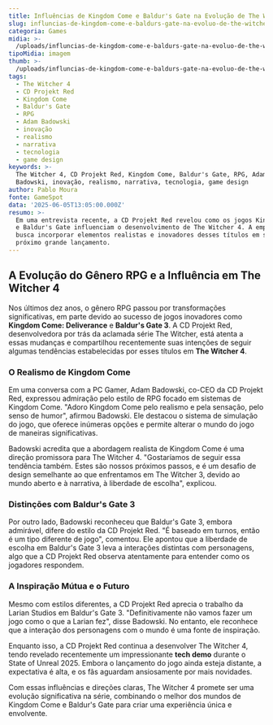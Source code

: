 ```yaml
---
title: Influências de Kingdom Come e Baldur's Gate na Evolução de The Witcher 4
slug: influncias-de-kingdom-come-e-baldurs-gate-na-evoluo-de-the-witcher-4
categoria: Games
midia: >-
  /uploads/influncias-de-kingdom-come-e-baldurs-gate-na-evoluo-de-the-witcher-4-thumb.jpg
tipoMidia: imagem
thumb: >-
  /uploads/influncias-de-kingdom-come-e-baldurs-gate-na-evoluo-de-the-witcher-4-thumb.jpg
tags:
  - The Witcher 4
  - CD Projekt Red
  - Kingdom Come
  - Baldur's Gate
  - RPG
  - Adam Badowski
  - inovação
  - realismo
  - narrativa
  - tecnologia
  - game design
keywords: >-
  The Witcher 4, CD Projekt Red, Kingdom Come, Baldur's Gate, RPG, Adam
  Badowski, inovação, realismo, narrativa, tecnologia, game design
author: Pablo Moura
fonte: GameSpot
data: '2025-06-05T13:05:00.000Z'
resumo: >-
  Em uma entrevista recente, a CD Projekt Red revelou como os jogos Kingdom Come
  e Baldur's Gate influenciam o desenvolvimento de The Witcher 4. A empresa
  busca incorporar elementos realistas e inovadores desses títulos em seu
  próximo grande lançamento.
---
```


## A Evolução do Gênero RPG e a Influência em The Witcher 4

Nos últimos dez anos, o gênero RPG passou por transformações significativas, em parte devido ao sucesso de jogos inovadores como **Kingdom Come: Deliverance** e **Baldur's Gate 3**. A CD Projekt Red, desenvolvedora por trás da aclamada série The Witcher, está atenta a essas mudanças e compartilhou recentemente suas intenções de seguir algumas tendências estabelecidas por esses títulos em **The Witcher 4**.

### O Realismo de Kingdom Come

Em uma conversa com a PC Gamer, Adam Badowski, co-CEO da CD Projekt Red, expressou admiração pelo estilo de RPG focado em sistemas de Kingdom Come. "Adoro Kingdom Come pelo realismo e pela sensação, pelo senso de humor", afirmou Badowski. Ele destacou o sistema de simulação do jogo, que oferece inúmeras opções e permite alterar o mundo do jogo de maneiras significativas.

Badowski acredita que a abordagem realista de Kingdom Come é uma direção promissora para The Witcher 4. "Gostaríamos de seguir essa tendência também. Estes são nossos próximos passos, e é um desafio de design semelhante ao que enfrentamos em The Witcher 3, devido ao mundo aberto e à narrativa, à liberdade de escolha", explicou.

### Distinções com Baldur's Gate 3

Por outro lado, Badowski reconheceu que Baldur's Gate 3, embora admirável, difere do estilo da CD Projekt Red. "É baseado em turnos, então é um tipo diferente de jogo", comentou. Ele apontou que a liberdade de escolha em Baldur's Gate 3 leva a interações distintas com personagens, algo que a CD Projekt Red observa atentamente para entender como os jogadores respondem.

### A Inspiração Mútua e o Futuro

Mesmo com estilos diferentes, a CD Projekt Red aprecia o trabalho da Larian Studios em Baldur's Gate 3. "Definitivamente não vamos fazer um jogo como o que a Larian fez", disse Badowski. No entanto, ele reconhece que a interação dos personagens com o mundo é uma fonte de inspiração.

Enquanto isso, a CD Projekt Red continua a desenvolver The Witcher 4, tendo revelado recentemente um impressionante **tech demo** durante o State of Unreal 2025. Embora o lançamento do jogo ainda esteja distante, a expectativa é alta, e os fãs aguardam ansiosamente por mais novidades.

Com essas influências e direções claras, The Witcher 4 promete ser uma evolução significativa na série, combinando o melhor dos mundos de Kingdom Come e Baldur's Gate para criar uma experiência única e envolvente.

